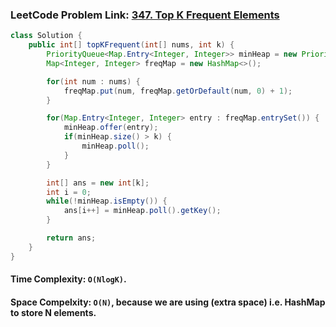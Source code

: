 ### LeetCode Problem Link: [347. Top K Frequent Elements](https://leetcode.com/problems/top-k-frequent-elements/description)

```java
class Solution {
    public int[] topKFrequent(int[] nums, int k) {
        PriorityQueue<Map.Entry<Integer, Integer>> minHeap = new PriorityQueue<>((e1, e2) -> e1.getValue() - e2.getValue());
        Map<Integer, Integer> freqMap = new HashMap<>();

        for(int num : nums) {
            freqMap.put(num, freqMap.getOrDefault(num, 0) + 1);
        }

        for(Map.Entry<Integer, Integer> entry : freqMap.entrySet()) {
            minHeap.offer(entry);
            if(minHeap.size() > k) {
                minHeap.poll();
            }
        }

        int[] ans = new int[k];
        int i = 0;
        while(!minHeap.isEmpty()) {
            ans[i++] = minHeap.poll().getKey();
        }

        return ans;
    }
}
```

#### Time Complexity: `O(NlogK)`.

#### Space Compelxity: `O(N)`, because we are using (extra space) i.e. HashMap to store N elements.
